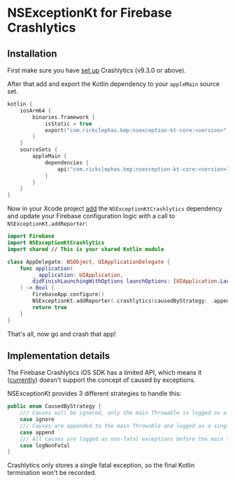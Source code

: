 # NSExceptionKt for Firebase Crashlytics

## Installation

First make sure you have [set up](https://firebase.google.com/docs/crashlytics/get-started?platform=ios) Crashlytics (v9.3.0 or above).  

After that add and export the Kotlin dependency to your `appleMain` source set.

```kotlin
kotlin {
    iosArm64 {
        binaries.framework {
            isStatic = true
            export("com.rickclephas.kmp:nsexception-kt-core:<version>")
        }
    }
    sourceSets {
        appleMain {
            dependencies {
                api("com.rickclephas.kmp:nsexception-kt-core:<version>")
            }
        }
    }
}
```

Now in your Xcode project [add](https://developer.apple.com/documentation/xcode/adding-package-dependencies-to-your-app)
the `NSExceptionKtCrashlytics` dependency and update your Firebase configuration logic with a call to `NSExceptionKt.addReporter`:

```swift
import Firebase
import NSExceptionKtCrashlytics
import shared // This is your shared Kotlin module

class AppDelegate: NSObject, UIApplicationDelegate {
    func application(
        _ application: UIApplication,
        didFinishLaunchingWithOptions launchOptions: [UIApplication.LaunchOptionsKey : Any]? = nil
    ) -> Bool {
        FirebaseApp.configure()
        NSExceptionKt.addReporter(.crashlytics(causedByStrategy: .append))
        return true
    }
}
```

That's all, now go and crash that app!

## Implementation details

The Firebase Crashlytics iOS SDK has a limited API, which means it ([currently](https://github.com/firebase/firebase-ios-sdk/issues/10030))
doesn't support the concept of caused by exceptions.

NSExceptionKt provides 3 different strategies to handle this:
```swift
public enum CausedByStrategy {
    /// Causes will be ignored, only the main Throwable is logged as a fatal exception.
    case ignore
    /// Causes are appended to the main Throwable and logged as a single fatal exception.
    case append
    /// All causes are logged as non-fatal exceptions before the main Throwable is logged as a fatal exception.
    case logNonFatal
}
```

Crashlytics only stores a single fatal exception, so the final Kotlin termination won't be recorded.
